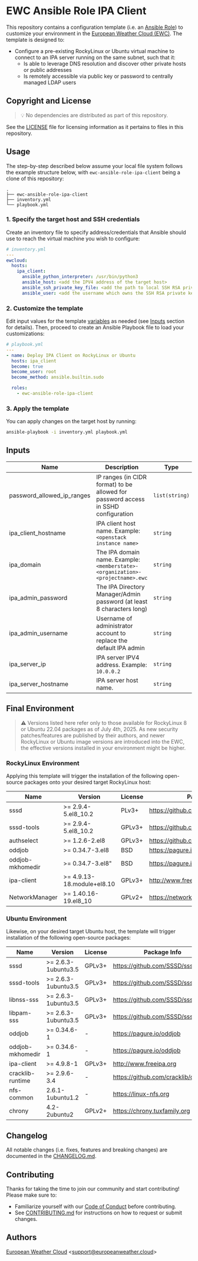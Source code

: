 # EWC Ansible Role IPA Client

This repository contains a configuration template 
(i.e. an [Ansible Role](https://docs.ansible.com/ansible/latest/playbook_guide/playbooks_reuse_roles.html)) 
to customize your environment in the
[European Weather Cloud (EWC)](https://europeanweather.cloud/).
The template is designed to:
* Configure a pre-existing RockyLinux or Ubuntu virtual machine to
connect to an IPA server running on the same subnet, such that it:
  * Is able to leverage DNS resolution and discover other private 
hosts or public addresses
  * Is remotely accessible via public key or password to centrally
managed LDAP users

## Copyright and License
>💡 No dependencies are distributed as part of this repository.

See the [LICENSE](./LICENSE) file for licensing information as it pertains to
files in this repository.

## Usage

The step-by-step described below assume your local file system follows the 
example structure below, with `ewc-ansible-role-ipa-client` being a clone of this
repository:
```
.
├── ewc-ansible-role-ipa-client
├── inventory.yml
└── playbook.yml
```

### 1. Specify the target host and SSH credentials
Create an inventory file to specify address/credentials that Ansible should use
to reach the virtual machine you wish to configure:
```yaml
# inventory.yml
---
ewcloud:
  hosts:
    ipa_client:
      ansible_python_interpreter: /usr/bin/python3
      ansible_host: <add the IPV4 address of the target host>
      ansible_ssh_private_key_file: <add the path to local SSH RSA private key file>
      ansible_user: <add the username which owns the SSH RSA private key >
```
### 2. Customize the template

Edit input values for the template [variables](./vars/main.yml) as needed (see
[Inputs](#inputs) section for details).
Then, proceed to create an Ansible Playbook file to load your customizations: 

```yaml
# playbook.yml
---
- name: Deploy IPA Client on RockyLinux or Ubuntu
  hosts: ipa_client
  become: true
  become_user: root
  become_method: ansible.builtin.sudo

  roles:
    - ewc-ansible-role-ipa-client

```

### 3. Apply the template


You can apply changes on the target host by running:
```bash
ansible-playbook -i inventory.yml playbook.yml
```

## Inputs

| Name | Description | Type | Default | Required |
|------|-------------|------|---------|----------|
| password_allowed_ip_ranges | IP ranges (in CIDR format) to be allowed for password access in SSHD configuration | `list(string)` | `["10.0.0.0/24"]` | yes |
| ipa_client_hostname | IPA client host name. Example: `<openstack instance name>` | `string`| n/a | yes |
| ipa_domain |The IPA domain name. Example: `<memberstate>-<organization>-<projectname>.ewc` | `string` | n/a | yes |
| ipa_admin_password | The IPA Directory Manager/Admin password (at least 8 characters long) | `string` | n/a | yes |
| ipa_admin_username | Username of administrator account to replace the default IPA admin | `string` | n/a | yes |
| ipa_server_ip | IPA server IPV4 address. Example: `10.0.0.2` | `string`| n/a | yes |
| ipa_server_hostname | IPA server host name. | `string`| `ldap` | yes |


## Final Environment
>⚠️ Versions listed here refer only to those available for RockyLinux 8
or Ubuntu 22.04 packages as of July 4th, 2025. As new security 
patches/features are published by their authors, and newer RockyLinux or
Ubuntu image versions are introduced into the EWC, the effective versions
installed in your environment might be higher.

### RockyLinux Environment

Applying this template will trigger the installation of the following 
open-source packages onto your desired target RockyLinux host:

| Name | Version | License | Package Info |
|------|---------|---------|--------------|
| sssd | >= 2.9.4-5.el8_10.2 | PLv3+ | https://github.com/SSSD/sssd |
| sssd-tools | >= 2.9.4-5.el8_10.2 | GPLv3+ | https://github.com/SSSD/sssd |
| authselect | >= 1.2.6-2.el8 | GPLv3+ | https://github.com/authselect/authselect |
| oddjob | >= 0.34.7-3.el8 | BSD | https://pagure.io/oddjob |
| oddjob-mkhomedir | >= 0.34.7-3.el8"  | BSD | https://pagure.io/oddjob |
| ipa-client | >= 4.9.13-18.module+el8.10 | GPLv3+ | http://www.freeipa.org |
| NetworkManager | >= 1.40.16-19.el8_10 | GPLv2+ | https://networkmanager.dev/ |

### Ubuntu Environment

Likewise, on your desired target Ubuntu host, the template will trigger 
installation of the following open-source packages:

| Name | Version | License | Package Info |
|------|---------|---------|--------------|
| sssd | >= 2.6.3-1ubuntu3.5 | GPLv3+ | https://github.com/SSSD/sssd |
| sssd-tools | >= 2.6.3-1ubuntu3.5 | GPLv3+ | https://github.com/SSSD/sssd |
| libnss-sss  | >= 2.6.3-1ubuntu3.5 | GPLv3+ | https://github.com/SSSD/sssd |
| libpam-sss | >= 2.6.3-1ubuntu3.5 |  GPLv3+ | https://github.com/SSSD/sssd |
| oddjob | >= 0.34.6-1 | - | https://pagure.io/oddjob |
| oddjob-mkhomedir | >= 0.34.6-1 |- | https://pagure.io/oddjob |
| ipa-client | >= 4.9.8-1 | GPLv3+ | http://www.freeipa.org |
| cracklib-runtime | >= 2.9.6-3.4 | - | https://github.com/cracklib/cracklib |
| nfs-common | 2.6.1-1ubuntu1.2 | - | https://linux-nfs.org |
| chrony | 4.2-2ubuntu2 | GPLv2+ | https://chrony.tuxfamily.org |


## Changelog
All notable changes (i.e. fixes, features and breaking changes) are documented 
in the [CHANGELOG.md](./CHANGELOG.md).

## Contributing

Thanks for taking the time to join our community and start contributing!
Please make sure to:
* Familiarize yourself with our [Code of Conduct](./CODE_OF_CONDUCT.md) before 
contributing.
* See [CONTRIBUTING.md](./CONTRIBUTING.md) for instructions on how to request 
or submit changes.

## Authors

[European Weather Cloud](http://support.europeanweather.cloud/) 
<[support@europeanweather.cloud](mailto:support@europeanweather.cloud)>
